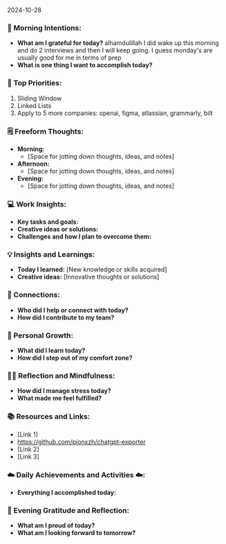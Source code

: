 2024-10-28
### 🌅 Morning Intentions:

- **What am I grateful for today?**
alhamdulillah I did wake up this morning and do 2 interviews and then I will keep going. I guess monday's are usually good for me in terms of prep
- **What is one thing I want to accomplish today?**
### 🎯 Top Priorities:

1. Sliding Window
2. Linked Lists
3. Apply to 5 more companies: openai, figma, atlassian, grammarly, bilt

### 🗒️ Freeform Thoughts:

- **Morning:**
    - [Space for jotting down thoughts, ideas, and notes]
- **Afternoon:**
    - [Space for jotting down thoughts, ideas, and notes]
- **Evening:**
    - [Space for jotting down thoughts, ideas, and notes]


### 💻 Work Insights:

- **Key tasks and goals:**
- **Creative ideas or solutions:**
- **Challenges and how I plan to overcome them:**

### 💡 Insights and Learnings:

- **Today I learned:** [New knowledge or skills acquired]
- **Creative ideas:** [Innovative thoughts or solutions]

### 🤝 Connections:

- **Who did I help or connect with today?**
- **How did I contribute to my team?**

### 🌱 Personal Growth:

- **What did I learn today?**
- **How did I step out of my comfort zone?**

### 🧘‍♀️ Reflection and Mindfulness:

- **How did I manage stress today?**
- **What made me feel fulfilled?**

### 📚 Resources and Links:

- [Link 1]
- https://github.com/pionxzh/chatgpt-exporter
- [Link 2]
- [Link 3]

### ☁️ Daily Achievements and Activities ☁️:

- **Everything I accomplished today:**

### 🌟 Evening Gratitude and Reflection:

- **What am I proud of today?**
- **What am I looking forward to tomorrow?**

